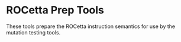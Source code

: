 # ROCetta Prep Tools

These tools prepare the ROCetta instruction semantics for use by the
mutation testing tools.
